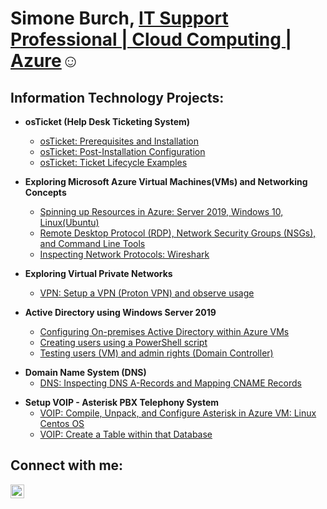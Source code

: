 <h1>Simone Burch, <a href="https://linkedin.com/in/simone-burch">IT Support Professional | Cloud Computing | Azure</a>☺</h1>

<h2>Information Technology Projects:</h2>
    
- <b>osTicket (Help Desk Ticketing System)</b>
  - [osTicket: Prerequisites and Installation](https://github.com/simoneburch/osticket-prereqs)
  - [osTicket: Post-Installation Configuration](https://github.com/simoneburch/osticket-post-install-config)
  - [osTicket: Ticket Lifecycle Examples](https://github.com/simoneburch/osticket-lifecycle-examples)
 
- <b>Exploring Microsoft Azure Virtual Machines(VMs) and Networking Concepts</b>
  - [Spinning up Resources in Azure: Server 2019, Windows 10, Linux(Ubuntu)](https://github.com/simoneburch/azure-resources)
  - [Remote Desktop Protocol (RDP), Network Security Groups (NSGs), and Command Line Tools](https://github.com/simoneburch/azure-rdp-nsgs-protocols)
  - [Inspecting Network Protocols: Wireshark](https://github.com/simoneburch/azure-net-protocols)

- <b>Exploring Virtual Private Networks</b>
  - [VPN: Setup a VPN (Proton VPN) and observe usage](https://github.com/simoneburch/vpn-setup)
    
- <b>Active Directory using Windows Server 2019</b>
  - [Configuring On-premises Active Directory within Azure VMs](https://github.com/simoneburch/config-ad)
  - [Creating users using a PowerShell script](https://github.com/simoneburch/create-users-ad)
  - [Testing users (VM) and admin rights (Domain Controller)](https://github.com/simoneburch/test-users-admin-ad)

<!-- - <b>Importing users into an Organizational Unit in Active Directory</b>
  - [Active Directory: Create an OU](https://github.com/simoneburch/ad-newou)
  - [Active Directory: Create a CSV file of users](https://github.com/simoneburch/ad-newcsv)
  - [Active Directory: Read the CSV contents, import into OU](https://github.com/simoneburch/ad-readcsv-importou)
    
- <b>Inserting records into a table in a SQL Server Database</b>
  - [SQL Server: Create a new Database](https://github.com/simoneburch/sql-newdb)
  - [SQL Server: Create a Table within that Database](https://github.com/simoneburch/sql-newtable)
  - [SQL Server: Read CSV contents, insert records into Table](https://github.com/simoneburch/sql-readcsv-inserttable) -->

- <b>Domain Name System (DNS)</b>
  - [DNS: Inspecting DNS A-Records and Mapping CNAME Records](https://github.com/simoneburch/dns-inspect)
    
<!-- <b>Create and Configure Windows Image using MDT </b> -->

- <b>Setup VOIP - Asterisk PBX Telephony System</b>
  - [VOIP: Compile, Unpack, and Configure Asterisk in Azure VM: Linux Centos OS](https://github.com/simoneburch/voip-compile-config)
  - [VOIP: Create a Table within that Database](https://github.com/simoneburch/sql-newtable)
    
<h2>Connect with me:</h2>

[<img align="left" alt="simone-burch | LinkedIn" width="22px" src="https://cdn.jsdelivr.net/npm/simple-icons@v3/icons/linkedin.svg" />][linkedin]

[linkedin]: https://linkedin.com/in/simone-burch
